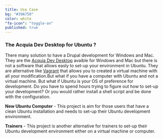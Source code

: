 ```yaml
---
title: Use Case
bg: "#39A750"
color: white
"fa-icon": "toggle-on"
published: true
---
```


### The Acquia Dev Desktop for Ubuntu ?

There many solution to have a Drupal development for Windows and Mac. They are the [Acquia Dev Desktop](https://www.acquia.com/downloads) avaible for Windows and Mac but there is not a software that allows easly to set-up your environment in Ubuntu. They are alternative like [Vagrant](https://www.vagrantup.com/)  that allows you to created a virtual machine with all your modification.But what if you have a computer with Ubuntu and not a virtual machine. But what if Ubuntu is your OS of preference for development. Do you have to spend hours trying to figure out how to set-up your development? Or you would rather install a shell script and be done with the configuration.
 
**New Ubuntu Computer** - This project is aim for those users that have a clean Ubuntu installation and needs to set-up their Ubuntu development environment.
 
**Trainers** -   This project is another alternative for trainers to set-up their  Ubuntu development environment either on a virtual machine or computer.